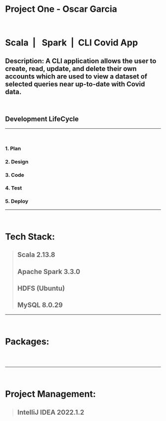 # Project One - Oscar Garcia

&nbsp;

# Scala&nbsp; | &nbsp; Spark&nbsp; | &nbsp;CLI Covid App

## **Description:** A CLI application allows the user to create, read, update, and delete their own accounts which are used to view a dataset of selected queries near up-to-date with Covid data.

&nbsp;

## Development LifeCycle

---

&nbsp;

### 1. Plan

### 2. Design

### 3. Code

### 4. Test

### 5. Deploy

---

&nbsp;

# Tech Stack:

> ## Scala 2.13.8
> ## Apache Spark 3.3.0
> ## HDFS (Ubuntu)
> ## MySQL 8.0.29
---

&nbsp;

# Packages:

&nbsp;

> ## 

---

&nbsp;

# Project Management:
> ## IntelliJ IDEA 2022.1.2
&nbsp;
